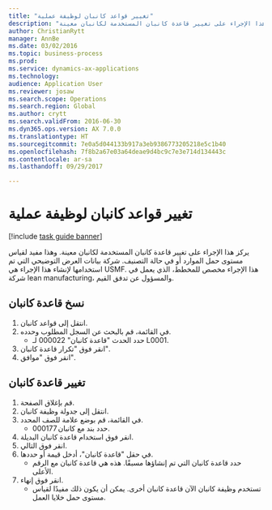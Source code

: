 ```yaml
--- 
title: "تغيير قواعد كانبان لوظيفة عملية"
description: "يركز هذا الإجراء على تغيير قاعدة كانبان المستخدمة لكانبان معينة."
author: ChristianRytt
manager: AnnBe
ms.date: 03/02/2016
ms.topic: business-process
ms.prod: 
ms.service: dynamics-ax-applications
ms.technology: 
audience: Application User
ms.reviewer: josaw
ms.search.scope: Operations
ms.search.region: Global
ms.author: crytt
ms.search.validFrom: 2016-06-30
ms.dyn365.ops.version: AX 7.0.0
ms.translationtype: HT
ms.sourcegitcommit: 7e0a5d044133b917a3eb9386773205218e5c1b40
ms.openlocfilehash: 7f8b2a67e03a64deae9d4bc9c7e3e714d134443c
ms.contentlocale: ar-sa
ms.lasthandoff: 09/29/2017

---
```

# <a name="change-kanban-rules-for-a-process-job"></a>تغيير قواعد كانبان لوظيفة عملية

[!include [task guide banner](../../includes/task-guide-banner.md)]

يركز هذا الإجراء على تغيير قاعدة كانبان المستخدمة لكانبان معينة. وهذا مفيد لقياس مستوى حمل الموارد أو في حالة التصنيف. شركة بيانات العرض التوضيحي التي تم استخدامها لإنشاء هذا الإجراء هي USMF. هذا الإجراء مخصص للمخطط، الذي يعمل في شركة lean manufacturing، والمسؤول عن تدفق القيم.


## <a name="copy-kanban-rule"></a>نسخ قاعدة كانبان
1. انتقل إلى قواعد كانبان.
2. في القائمة، قم بالبحث عن السجل المطلوب وحدده.
    * حدد الحدث "قاعدة كانبان" 000022 لـ L0001.  
3. انقر فوق "تكرار قاعدة كانبان".
4. انقر فوق "موافق".

## <a name="change-kanban-rule"></a>تغيير قاعدة كانبان
1. قم بإغلاق الصفحة.
2. انتقل إلى جدولة وظيفة كانبان.
3. في القائمة، قم بوضع علامة للصف المحدد.
    * حدد بند مع كانبان 000177.  
4. انقر فوق استخدام قاعدة كانبان البديلة.
5. انقر فوق التالي.
6. في حقل "قاعدة كانبان"، أدخل قيمة أو حددها.
    * حدد قاعدة كانبان التي تم إنشاؤها مسبقًا. هذه هي قاعدة كانبان مع الرقم الأعلى.  
7. انقر فوق إنهاء.
    * تستخدم وظيفة كانبان الآن قاعدة كانبان أخرى. يمكن أن يكون ذلك مفيدًا لقياس مستوى حمل خلايا العمل.  


